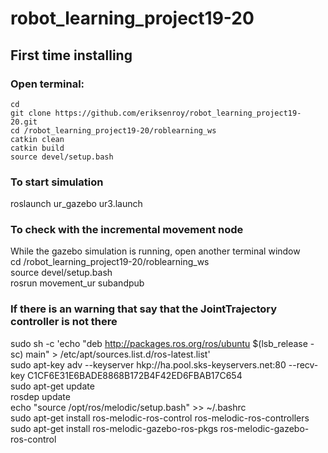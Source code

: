 # robot_learning_project19-20

## First time installing
### Open terminal:<br/>
  `cd`<br/>
  `git clone https://github.com/eriksenroy/robot_learning_project19-20.git`<br/>
  `cd /robot_learning_project19-20/roblearning_ws`<br/>
  `catkin clean`<br/>
  `catkin build`<br/>
  `source devel/setup.bash`<br/>
  
  
### To start simulation
  roslaunch ur_gazebo ur3.launch<br/>
  
### To check with the incremental movement node<br/>
  While the gazebo simulation is running, open another terminal window<br/>
  cd /robot_learning_project19-20/roblearning_ws<br/>
  source devel/setup.bash<br/>
  rosrun movement_ur subandpub<br/>
  
  


### If there is an warning that say that the JointTrajectory controller is not there<br/>
  sudo sh -c 'echo "deb http://packages.ros.org/ros/ubuntu $(lsb_release -sc) main" > /etc/apt/sources.list.d/ros-latest.list'<br/>
  sudo apt-key adv --keyserver hkp://ha.pool.sks-keyservers.net:80 --recv-key C1CF6E31E6BADE8868B172B4F42ED6FBAB17C654<br/>
  sudo apt-get update<br/>
  rosdep update<br/>
  echo "source /opt/ros/melodic/setup.bash" >> ~/.bashrc<br/>
  sudo apt-get install ros-melodic-ros-control ros-melodic-ros-controllers<br/>
  sudo apt-get install ros-melodic-gazebo-ros-pkgs ros-melodic-gazebo-ros-control<br/>



